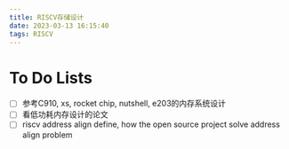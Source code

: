 ```yaml
---
title: RISCV存储设计 
date: 2023-03-13 16:15:40
tags: RISCV
---
```



<!--more-->
# To Do Lists
- [ ] 参考C910, xs, rocket chip, nutshell, e203的内存系统设计
- [ ] 看低功耗内存设计的论文
- [ ] riscv address align define, how the open source project solve address align problem
